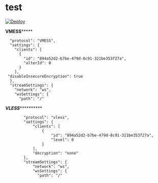 # test

[![Deploy](https://www.herokucdn.com/deploy/button.png)](https://dashboard.heroku.com/new?template=https%3A%2F%2Fgithub.com%2Fjackmadb%2Fdocktt
)

**************VMESS*******************

      "protocol": "VMESS",
      "settings": {
        "clients": [
          {
            "id": "894a52d2-b7be-479d-8c91-321be353f27a",
            "alterId": 0
          }
        ],
     "disableInsecureEncryption": true
      },
      "streamSettings": {
        "network": "ws",
        "wsSettings": {
          "path": "/"



***********VLESS*********************


            "protocol": "vless",
            "settings": {
                "clients": [
                    {
                        "id": "894a52d2-b7be-479d-8c91-321be353f27a",
                        "level": 0
                    }
                ],
                "decryption": "none"
            },
            "streamSettings": {
                "network": "ws",
                "wsSettings": {
                  "path": "/"
